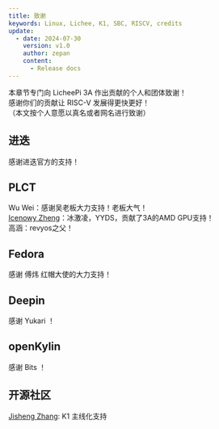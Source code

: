 ```yaml
---
title: 致谢
keywords: Linux, Lichee, K1, SBC, RISCV, credits
update:
  - date: 2024-07-30
    version: v1.0
    author: zepan
    content:
      - Release docs
---
```


本章节专门向 LicheePi 3A 作出贡献的个人和团体致谢！   
感谢你们的贡献让 RISC-V 发展得更快更好！   
（本文按个人意愿以真名或者网名进行致谢）   

## 进迭
感谢进迭官方的支持！

## PLCT
Wu Wei：感谢吴老板大力支持！老板大气！   
[Icenowy Zheng](https://git.kernel.org/pub/scm/linux/kernel/git/torvalds/linux.git/log/?qt=author&q=Icenowy+Zheng)：冰激凌，YYDS，贡献了3A的AMD GPU支持！  
高涵：revyos之父！   

## Fedora
感谢 傅炜 红帽大使的大力支持！

## Deepin
感谢 Yukari ！

## openKylin
感谢 Bits ！

## 开源社区

[Jisheng Zhang](https://git.kernel.org/pub/scm/linux/kernel/git/torvalds/linux.git/log/?qt=author&q=Jisheng+Zhang): K1 主线化支持 
